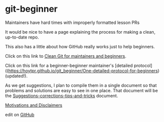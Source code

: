 # git-beginner
Maintainers have hard times with improperly formatted lesson PRs

It would be nice to have a page explaining the process for making a clean, up-to-date repo.

This also has a little about how GitHub really works just to help beginners.

Click on this link to [Clean Git for maintainers and beginners](https://hoytpr.github.io/git_beginner/Maintaining-for-beginners-narrative1).

Click on this link for a beginner-beginner maintainer's [detailed protocol]((https://hoytpr.github.io/git_beginner/One-detailed-protocol-for-beginners) (updated!).

As we get suggestions, I plan to compile them in a single document so that problems and solutions are easy to see in one place. That document will be the [Suggestions-corrections-tips-and-tricks](https://hoytpr.github.io/git_beginner/Suggestions-corrections-tips-and-tricks) document.

[Motivations and Disclaimers](https://hoytpr.github.io/git_beginner/motivations_and_disclaimers)

edit on [GitHub](https://github.com/hoytpr/git_beginner/)
